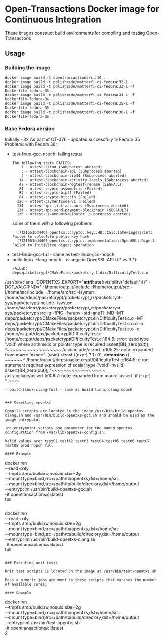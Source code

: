 # Open-Transactions Docker image for Continuous Integration

These images construct build environments for compiling and testing Open-Transactions

## Usage

### Building the image

```
docker image build -t opentransactions/ci:10 .
docker image build -t polishcode/matterfi-ci-fedora:32-1 .
docker image build -t polishcode/matterfi-ci-fedora:33-1 -f Dockerfile-fedora-33 .
docker image build -t polishcode/matterfi-ci-fedora:34-1 -f Dockerfile-fedora-34 .
docker image build -t polishcode/matterfi-ci-fedora:35-1 -f Dockerfile-fedora-35 .
docker image build -t polishcode/matterfi-ci-fedora:36-1 -f Dockerfile-fedora-36 .
```

### Base Fedora version

Initially - 32
As part of OT-376 - updated successfuly to Fedora 35
Problems with Fedora 36:
- test-linux-gcc-nopch: failing tests:
  ```
  The following tests FAILED:
	  1 - ottest-blind (Subprocess aborted)
	  3 - ottest-blockchain-api (Subprocess aborted)
	  4 - ottest-blockchain-bip44 (Subprocess aborted)
	 14 - ottest-blockchain-activity-labels (Subprocess aborted)
	 47 - ottest-blockchain-regtest-rename (SEGFAULT)
	 81 - ottest-crypto-asymmetric (Failed)
	 82 - ottest-crypto-bip32 (Failed)
	 84 - ottest-crypto-bitcoin (Failed)
	126 - ottest-paymentcode-v1 (Failed)
	131 - ottest-rpc-list-accounts (Subprocess aborted)
	134 - ottest-rpc-send-payment-blockchain (SEGFAULT)
	136 - ottest-ui-amountvalidator (Subprocess aborted)
  ```
  some of them with a following problem:
  ```
    (7f21551bd440) opentxs::crypto::key::HD::CalculateFingerprint: Failed to calculate public key hash
    (7f21551bd440) opentxs::crypto::implementation::OpenSSL::Digest: Failed to initialize digest operation
  ```
- test-linux-gcc-full - same as test-linux-gcc-nopch
- build-linux-clang-nopch - change in OpenSSL API (1.* vs 3.*):
  ```
  FAILED: deps/packetcrypt/CMakeFiles/packetcrypt.dir/DifficultyTest.c.o 
/usr/bin/clang -DOPENTXS_EXPORT="__attribute__((visibility(\"default\")))" -DOT_VALGRIND=1 -I/home/output/include -I/home/output/src -I/home/src/include -I/home/src/src -isystem /home/src/deps/packetcrypt/packetcrypt_rs/packetcrypt-sys/packetcrypt/include -isystem /home/src/deps/packetcrypt/packetcrypt_rs/packetcrypt-sys/packetcrypt/src -g -fPIC -fwrapv -std=gnu11 -MD -MT deps/packetcrypt/CMakeFiles/packetcrypt.dir/DifficultyTest.c.o -MF deps/packetcrypt/CMakeFiles/packetcrypt.dir/DifficultyTest.c.o.d -o deps/packetcrypt/CMakeFiles/packetcrypt.dir/DifficultyTest.c.o -c /home/output/deps/packetcrypt/DifficultyTest.c
/home/output/deps/packetcrypt/DifficultyTest.c:164:5: error: used type 'void' where arithmetic or pointer type is required
    assert(BN_zero(out));
    ^~~~~~~~~~~~~~~~~~~~
/usr/include/assert.h:105:26: note: expanded from macro 'assert'
  ((void) sizeof ((expr) ? 1 : 0), __extension__ ({                     \
                  ~~~~~~ ^
/home/output/deps/packetcrypt/DifficultyTest.c:164:5: error: statement requires expression of scalar type ('void' invalid)
    assert(BN_zero(out));
    ^~~~~~~~~~~~~~~~~~~~
/usr/include/assert.h:106:7: note: expanded from macro 'assert'
      if (expr)                                                         \
      ^   ~~~~
  ```
- build-linux-clang-full - same as build-linux-clang-nopch


### Compiling opentxs

Compile scripts are located in the image /usr/bin/build-opentxs-clang.sh and /usr/bin/build-opentxs-gcc.sh and should be used as the image entrypoint

The entrypoint scripts one parameter for the named opentxs configuration from /var/lib/opentxs-config.sh.

Valid values are: test01 test02 test03 test04 test05 test06 test07 test08 prod nopch full

#### Example

```
docker run \
    --read-only \
    --tmpfs /tmp/build:rw,nosuid,size=2g \
    --mount type=bind,src=/path/to/opentxs,dst=/home/src \
    --mount type=bind,src=/path/to/build/directory,dst=/home/output \
    --entrypoint /usr/bin/build-opentxs-gcc.sh \
    -it opentransactions/ci:latest \
    full
```

```
docker run \
    --read-only \
    --tmpfs /tmp/build:rw,nosuid,size=2g \
    --mount type=bind,src=/path/to/opentxs,dst=/home/src \
    --mount type=bind,src=/path/to/build/directory,dst=/home/output \
    --entrypoint /usr/bin/build-opentxs-clang.sh \
    -it opentransactions/ci:latest \
    full
```

### Executing unit tests

Unit test scripts is located in the image at /usr/bin/test-opentxs.sh

Pass a numeric jobs argument to these scripts that matches the number of available cores.

#### Example

```
docker run \
    --tmpfs /tmp/build:rw,nosuid,size=2g \
    --mount type=bind,src=/path/to/opentxs,dst=/home/src \
    --mount type=bind,src=/path/to/build/directory,dst=/home/output \
    --entrypoint /usr/bin/test-opentxs.sh \
    -it opentransactions/ci:latest \
    2
```
